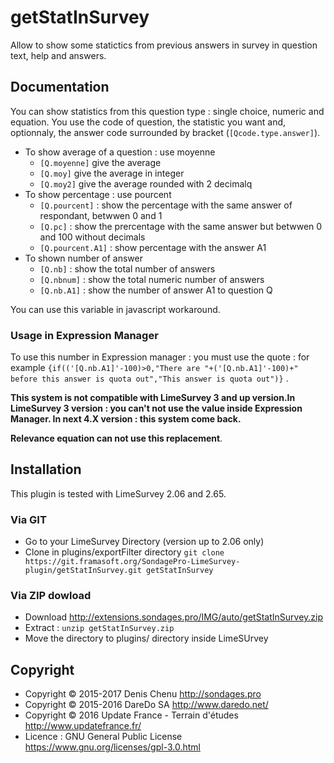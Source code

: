 # getStatInSurvey

Allow to show some statictics from previous answers in survey in question text, help and answers.


## Documentation

You can show statistics from this question type : single choice, numeric and equation. You use the code of question, the statistic you want and, optionnaly, the answer code surrounded by bracket (`[Qcode.type.answer]`).

* To show average of a question : use moyenne
  * `[Q.moyenne]` give the average
  * `[Q.moy]` give the average in integer
  * `[Q.moy2]` give the average rounded with 2 decimalq
* To show percentage : use pourcent
  * `[Q.pourcent]` : show the percentage with the same answer of respondant, betwwen 0 and 1
  * `[Q.pc]` : show the prercentage with the same answer but betwwen 0 and 100 without decimals
  * `[Q.pourcent.A1]` : show percentage with the answer A1
* To shown number of answer
  * `[Q.nb]` : show the total number of answers
  * `[Q.nbnum]` : show the total numeric number of answers
  * `[Q.nb.A1]` : show the number of answer A1 to question Q

You can use this variable in javascript workaround.

### Usage in Expression Manager ###

To use this number in Expression manager : you must use the quote : for example `{if(('[Q.nb.A1]'-100)>0,"There are "+('[Q.nb.A1]'-100)+" before this answer is quota out","This answer is quota out")}` .

**This system is not compatible with LimeSurvey 3 and up version.In LimeSurvey 3 version : you can't not use the value inside Expression Manager. In next 4.X version : this system come back.**

**Relevance equation can not use this replacement**.

## Installation

This plugin is tested with LimeSurvey 2.06 and 2.65.

### Via GIT
- Go to your LimeSurvey Directory (version up to 2.06 only)
- Clone in plugins/exportFilter directory `git clone https://git.framasoft.org/SondagePro-LimeSurvey-plugin/getStatInSurvey.git getStatInSurvey`

### Via ZIP dowload
- Download <http://extensions.sondages.pro/IMG/auto/getStatInSurvey.zip>
- Extract : `unzip getStatInSurvey.zip`
- Move the directory to  plugins/ directory inside LimeSUrvey

## Copyright
- Copyright © 2015-2017 Denis Chenu <http://sondages.pro>
- Copyright © 2015-2016 DareDo SA <http://www.daredo.net/>
- Copyright © 2016 Update France - Terrain d'études <http://www.updatefrance.fr/>
- Licence : GNU General Public License <https://www.gnu.org/licenses/gpl-3.0.html>
